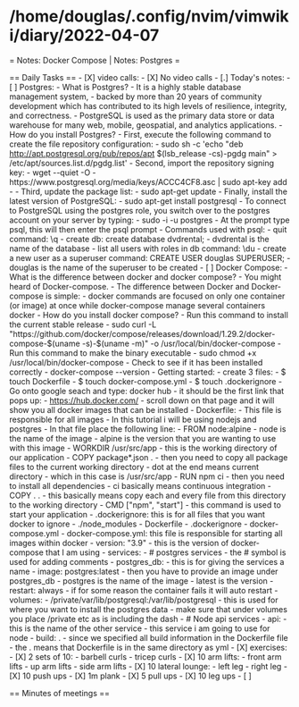 # /home/douglas/.config/nvim/vimwiki/diary/2022-04-07

= Notes: Docker Compose | Notes: Postgres =

== Daily Tasks ==
        - [X] video calls:
                - [X] No video calls
        - [.] Today's notes:
								- [ ] Postgres:
												- What is Postgres? 
																- It is a highly stable database management system, 
																- backed by more than 20 years of community development which has contributed to its high levels of resilience, integrity, and correctness. 
																- PostgreSQL is used as the primary data store or data warehouse for many web, mobile, geospatial, and analytics applications.
												- How do you install Postgres?
																- First, execute the following command to create the file repository configuration:
																				- sudo sh -c 'echo "deb http://apt.postgresql.org/pub/repos/apt $(lsb_release -cs)-pgdg main" > /etc/apt/sources.list.d/pgdg.list'
																- Second, import the repository signing key:
																				- wget --quiet -O - https://www.postgresql.org/media/keys/ACCC4CF8.asc | sudo apt-key add -
																- Third, update the package list:
																				- sudo apt-get update
																- Finally, install the latest version of PostgreSQL:
																				- sudo apt-get install postgresql
												- To connect to PostgreSQL using the postgres role, you switch over to the postgres account on your server by typing:
																- sudo -i -u postgres
																- At the prompt type psql, this will then enter the psql prompt
												- Commands used with psql:
																- quit command: \q
																- create db: create database dvdrental;
																				- dvdrental is the name of the database
																- list all users with roles in db command: \du
																- create a new user as a superuser command: CREATE USER douglas SUPERUSER;
																				- douglas is the name of the superuser to be created
                - [ ] Docker Compose:
												- What is the difference between docker and docker compose?
																- You might heard of Docker-compose. 
																- The difference between Docker and Docker-compose is simple: 
																- docker commands are focused on only one container (or image) at once while docker-compose manage several containers docker
												- How do you install docker compose?
																- Run this command to install the current stable release
																				- sudo curl -L "https://github.com/docker/compose/releases/download/1.29.2/docker-compose-$(uname -s)-$(uname -m)" -o /usr/local/bin/docker-compose
																- Run this command to make the binary executable
																				- sudo chmod +x /usr/local/bin/docker-compose
																- Check to see if it has been installed correctly
																				- docker-compose --version
												- Getting started:
																- create 3 files:
																				- $ touch Dockerfile
																				- $ touch docker-compose.yml
																				- $ touch .dockerignore
																- Go onto google seach and type: docker hub
																- it should be the first link that pops up:
																				- https://hub.docker.com/
																- scroll down on that page and it will show you all docker images that can be installed
																- Dockerfile:
																				- This file is responsible for all images
																				- In this tutorial i will be using nodejs and postgres
																				- In that file place the following line:
																								- FROM node:alpine
																												- node is the name of the image
																												- alpine is the version that you are wanting to use with this image
																								- WORKDIR		/usr/src/app
																												- this is the working directory of our application
																								- COPY package*.json .
																												- then you need to copy all package files to the current working directory
																												- dot at the end means current directory
																												- which in this case is /usr/src/app
																								- RUN npm ci
																												- then you need to install all dependencies
																												- ci basically means continuous integration
																								- COPY . .
																												- this basically means copy each and every file from this directory to the working directory
																								- CMD ["npm", "start"]
																												- this command is used to start your application
																- .dockerignore: this is for all files that you want docker to ignore
																				- ./node_modules
																				- Dockerfile
																				- .dockerignore
																				- docker-compose.yml
																- docker-compose.yml: this file is responsible for starting all images within docker
																				- version: "3.9"
																								- this is the version of docker-compose that I am using
																				- services:
																								- # postgres services
																												- the # symbol is used for adding comments
																								- postgres_db:
																												- this is for giving the services a name
																												- image: postgres:latest
																																- then you have to provide an image under postgres_db
																																- postgres is the name of the image
																																- latest is the version
																												- restart: always
																																- if for some reason the container fails it will auto restart
																												- volumes:
																																- /private/var/lib/postgresql:/var/lib/postgresql
																																- this is used for where you want to install the postgres data
																																- make sure that under volumes you place /private etc as is including the dash
																								- # Node api services
																								- api:
																												- this is the name of the other service
																												- this service i am going to use for node
																												- build: .
																																- since we specified all build information in the Dockerfile file
																																- the . means that Dockerfile is in the same directory as yml
								- [X] exercises:
												- [X] 2 sets of 10:
																- barbell curls
																- tricep curls
												- [X] 10 arm lifts:
																- front arm lifts
																- up arm lifts
																- side arm lifts
												- [X] 10 lateral lounge:
																- left leg
																- right leg
												- [X] 10 push ups
												- [X] 1m plank
												- [X] 5 pull ups
												- [X] 10 leg ups
        - [ ] 

== Minutes of meetings ==

